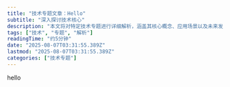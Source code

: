 ```yaml
---
title: "技术专题文章：Hello"
subtitle: "深入探讨技术核心"
description: "本文将对特定技术专题进行详细解析，涵盖其核心概念、应用场景以及未来发展趋势。旨在为读者提供全面且深入的技术洞察，帮助理解和掌握相关知识。"
tags: ["技术", "专题", "解析"]
readingTime: "约5分钟"
date: "2025-08-07T03:31:55.389Z"
lastmod: "2025-08-07T03:31:55.389Z"
categories: ["技术专题"]
---
```


hello